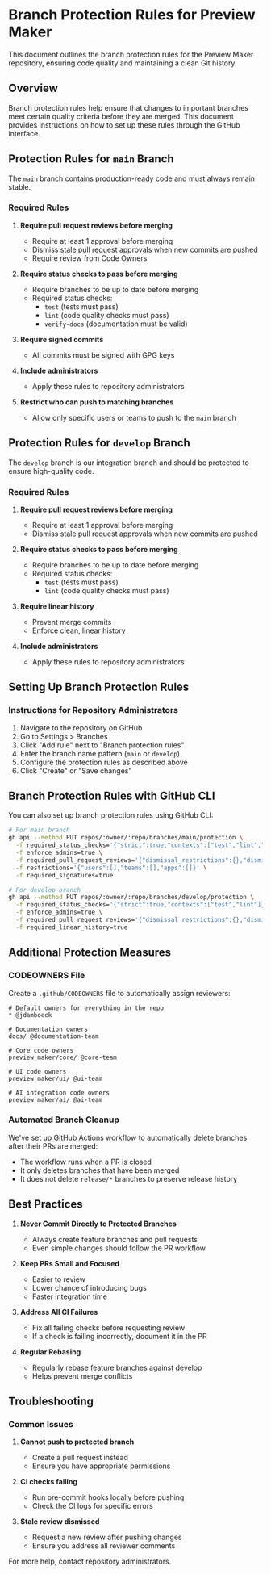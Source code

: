 # Branch Protection Rules for Preview Maker

This document outlines the branch protection rules for the Preview Maker repository, ensuring code quality and maintaining a clean Git history.

## Overview

Branch protection rules help ensure that changes to important branches meet certain quality criteria before they are merged. This document provides instructions on how to set up these rules through the GitHub interface.

## Protection Rules for `main` Branch

The `main` branch contains production-ready code and must always remain stable.

### Required Rules

1. **Require pull request reviews before merging**
   - Require at least 1 approval before merging
   - Dismiss stale pull request approvals when new commits are pushed
   - Require review from Code Owners

2. **Require status checks to pass before merging**
   - Require branches to be up to date before merging
   - Required status checks:
     - `test` (tests must pass)
     - `lint` (code quality checks must pass)
     - `verify-docs` (documentation must be valid)

3. **Require signed commits**
   - All commits must be signed with GPG keys

4. **Include administrators**
   - Apply these rules to repository administrators

5. **Restrict who can push to matching branches**
   - Allow only specific users or teams to push to the `main` branch

## Protection Rules for `develop` Branch

The `develop` branch is our integration branch and should be protected to ensure high-quality code.

### Required Rules

1. **Require pull request reviews before merging**
   - Require at least 1 approval before merging
   - Dismiss stale pull request approvals when new commits are pushed

2. **Require status checks to pass before merging**
   - Require branches to be up to date before merging
   - Required status checks:
     - `test` (tests must pass)
     - `lint` (code quality checks must pass)

3. **Require linear history**
   - Prevent merge commits
   - Enforce clean, linear history

4. **Include administrators**
   - Apply these rules to repository administrators

## Setting Up Branch Protection Rules

### Instructions for Repository Administrators

1. Navigate to the repository on GitHub
2. Go to Settings > Branches
3. Click "Add rule" next to "Branch protection rules"
4. Enter the branch name pattern (`main` or `develop`)
5. Configure the protection rules as described above
6. Click "Create" or "Save changes"

## Branch Protection Rules with GitHub CLI

You can also set up branch protection rules using GitHub CLI:

```bash
# For main branch
gh api --method PUT repos/:owner/:repo/branches/main/protection \
  -f required_status_checks='{"strict":true,"contexts":["test","lint","verify-docs"]}' \
  -f enforce_admins=true \
  -f required_pull_request_reviews='{"dismissal_restrictions":{},"dismiss_stale_reviews":true,"require_code_owner_reviews":true,"required_approving_review_count":1}' \
  -f restrictions='{"users":[],"teams":[],"apps":[]}' \
  -f required_signatures=true

# For develop branch
gh api --method PUT repos/:owner/:repo/branches/develop/protection \
  -f required_status_checks='{"strict":true,"contexts":["test","lint"]}' \
  -f enforce_admins=true \
  -f required_pull_request_reviews='{"dismissal_restrictions":{},"dismiss_stale_reviews":true,"require_code_owner_reviews":false,"required_approving_review_count":1}' \
  -f required_linear_history=true
```

## Additional Protection Measures

### CODEOWNERS File

Create a `.github/CODEOWNERS` file to automatically assign reviewers:

```
# Default owners for everything in the repo
* @jdamboeck

# Documentation owners
docs/ @documentation-team

# Core code owners
preview_maker/core/ @core-team

# UI code owners
preview_maker/ui/ @ui-team

# AI integration code owners
preview_maker/ai/ @ai-team
```

### Automated Branch Cleanup

We've set up GitHub Actions workflow to automatically delete branches after their PRs are merged:
- The workflow runs when a PR is closed
- It only deletes branches that have been merged
- It does not delete `release/*` branches to preserve release history

## Best Practices

1. **Never Commit Directly to Protected Branches**
   - Always create feature branches and pull requests
   - Even simple changes should follow the PR workflow

2. **Keep PRs Small and Focused**
   - Easier to review
   - Lower chance of introducing bugs
   - Faster integration time

3. **Address All CI Failures**
   - Fix all failing checks before requesting review
   - If a check is failing incorrectly, document it in the PR

4. **Regular Rebasing**
   - Regularly rebase feature branches against develop
   - Helps prevent merge conflicts

## Troubleshooting

### Common Issues

1. **Cannot push to protected branch**
   - Create a pull request instead
   - Ensure you have appropriate permissions

2. **CI checks failing**
   - Run pre-commit hooks locally before pushing
   - Check the CI logs for specific errors

3. **Stale review dismissed**
   - Request a new review after pushing changes
   - Ensure you address all reviewer comments

For more help, contact repository administrators.